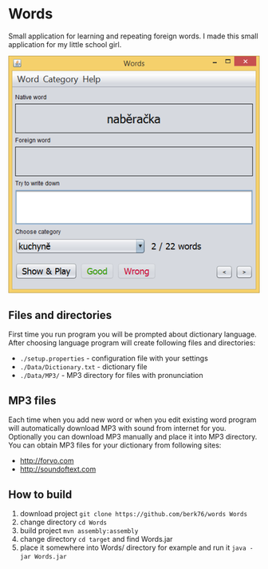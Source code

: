 # Words

Small application for learning and repeating foreign words. I made this small application for my little school girl.

![Words.png](doc/Words.png)

## Files and directories

First time you run program you will be prompted about dictionary language.
After choosing language program will create following files and directories:

* `./setup.properties` - configuration file with your settings
* `./Data/Dictionary.txt` - dictionary file
* `./Data/MP3/` - MP3 directory for files with pronunciation 

## MP3 files

Each time when you add new word or when you edit existing word program will automatically download MP3 with sound from internet for you.  
Optionally you can download MP3 manually and place it into MP3 directory. You can obtain MP3 files for your dictionary from following sites:

* http://forvo.com
* http://soundoftext.com

## How to build

 1. download project `git clone https://github.com/berk76/words Words`
 1. change directory `cd Words`
 1. build project `mvn assembly:assembly`
 1. change directory `cd target` and find Words.jar
 1. place it somewhere into Words/ directory for example and run it `java -jar Words.jar`
 